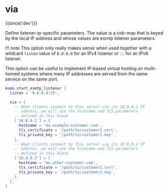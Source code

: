 # via

{{since('dev')}}

Define listener-ip-specific parameters.  The value is a cidr-map that is keyed
by the local IP address and whose values are esmtp listener parameters.

!!! note
    This option only really makes sense when used together with
    a wildcard `listen` value of `0.0.0.0` for an IPv4 listener
    or `::` for an IPv6 listener.

This option can be useful to implement IP-based virtual hosting on multi-homed
systems where many IP addresses are served from the same service on the same
port.

```lua
kumo.start_esmtp_listener {
  listen = '0.0.0.0:25',

  via = {
    -- When clients connect to this server via its 10.0.0.1 IP
    -- address, we will use the hostname and TLS parameters
    -- defined in this block
    ['10.0.0.1'] = {
      hostname = 'mx.example-customer.com',
      tls_certificate = '/path/to/customer1.cert',
      tls_private_key = '/path/to/customer1.key',
    },
    -- When clients connect to this server via its 10.0.0.2 IP
    -- address, we will use the hostname and TLS parameters
    -- defined in this block
    ['10.0.0.2'] = {
      hostname = 'mx.other-customer.com',
      tls_certificate = '/path/to/customer2.cert',
      tls_private_key = '/path/to/customer2.key',
    },
  },
}
```

